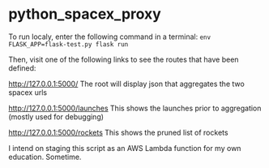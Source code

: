# python_spacex_proxy


To run localy, enter the following command in a terminal: `env FLASK_APP=flask-test.py flask run`

Then, visit one of the following links to see the routes that have been defined:

http://127.0.0.1:5000/
The root will display json that aggregates the two spacex urls

http://127.0.0.1:5000/launches
This shows the launches prior to aggregation (mostly used for debugging)

http://127.0.0.1:5000/rockets
This shows the pruned list of rockets


I intend on staging this script as an AWS Lambda function for my own education. Sometime.
